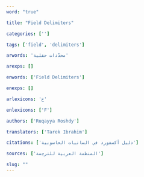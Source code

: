 ```yaml
---
word: "true"

title: "Field Delimiters"

categories: ['']

tags: ['field', 'delimiters']

arwords: 'محدّدات حقلية'

arexps: []

enwords: ['Field Delimiters']

enexps: []

arlexicons: 'ح'

enlexicons: ['F']

authors: ['Ruqayya Roshdy']

translators: ['Tarek Ibrahim']

citations: ['دليل أكسفورد في السانيات الحاسوبية']

sources: ['المنظمة العربية للترجمة']

slug: ""
---
```

